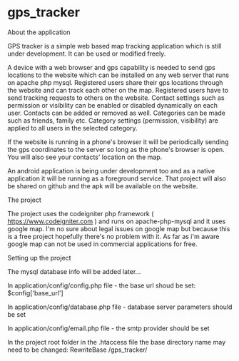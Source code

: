 # gps_tracker

About the application

GPS tracker is a simple web based map tracking application which is still under development.
It can be used or modified freely.

A device with a web browser and gps capability is needed to send gps locations to the website which can be 
installed on any web server that runs on apache php mysql.
Registered users share their gps locations through the website and can track each other on the map.
Registered users have to send tracking requests to others on the website.
Contact settings such as permission or visibility can be enabled or disabled dynamically on each user.
Contacts can be added or removed as well.
Categories can be made such as friends, family etc. 
Category settings (permission, visibility) are applied to all users in the selected category.

If the website is running in a phone's browser it will be periodically sending the gps coordinates 
to the server so long as the phone's browser is open. You will also see your contacts' location on the map.

An android application is being under development too and as a native application 
it will be running as a foreground service.
That project will also be shared on github and the apk will be available on the website.


The project

The project uses the codeigniter php framework ( https://www.codeigniter.com ) and runs on apache-php-mysql 
and it uses google map.
I'm no sure about legal issues on google map but because this is a free project 
hopefully there's no problem with it.
As far as i'm aware google map can not be used in commercial applications for free.

Setting up the project

The mysql database info will be added later...

In application/config/config.php file - the base url shoud be set: $config['base_url']

In application/config/database.php file - database server parameters should be set

In application/config/email.php file - the smtp provider should be set

In the project root folder in the .htaccess file the base directory name may need to be changed:
RewriteBase /gps_tracker/